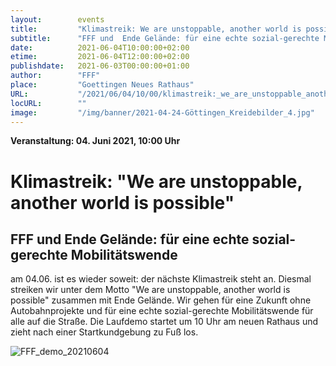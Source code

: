 ```yaml
---
layout:        events
title:         "Klimastreik: We are unstoppable, another world is possible"
subtitle:      "FFF und  Ende Gelände: für eine echte sozial-gerechte Mobilitätswende"
date:          2021-06-04T10:00:00+02:00
etime:         2021-06-04T12:00:00+02:00
publishdate:   2021-06-03T00:00:00+01:00
author:        "FFF"
place:         "Goettingen Neues Rathaus"
URL:           "/2021/06/04/10/00/klimastreik:_we_are_unstoppable_another_world_is_possible"
locURL:        ""
image:         "/img/banner/2021-04-24-Göttingen_Kreidebilder_4.jpg"
---
```


**Veranstaltung: 04. Juni 2021, 10:00 Uhr**

Klimastreik: "We are unstoppable, another world is possible"
===========

FFF und  Ende Gelände: für eine echte sozial-gerechte Mobilitätswende
-----------
am 04.06. ist es wieder soweit: der nächste Klimastreik steht an.
Diesmal  streiken wir unter dem Motto "We are unstoppable, another world
is possible" zusammen mit Ende Gelände. Wir gehen für eine Zukunft ohne
Autobahnprojekte und für eine echte sozial-gerechte Mobilitätswende für
alle auf die Straße. Die Laufdemo startet um 10 Uhr am neuen Rathaus und
zieht nach einer Startkundgebung zu Fuß los.

![FFF_demo_20210604](/img/event/FFF_demo_20210604.png)
